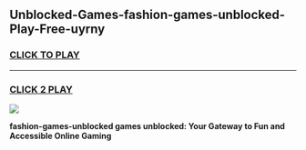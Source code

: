 
## Unblocked-Games-fashion-games-unblocked-Play-Free-uyrny
<h3>
<a href="https://premium76.site?title=fashion-games-unblocked&ref=15A">CLICK TO PLAY</a></h3>
<hr>

<h3>
<a href="https://premium76.site?title=fashion-games-unblocked&ref=15A">CLICK 2 PLAY</a>
  
</h3>

<a href="https://premium76.site?title=fashion-games-unblocked&ref=15A"><img src="https://clearcache.store/games.png"></a>


**fashion-games-unblocked games unblocked: Your Gateway to Fun and Accessible Online Gaming**
